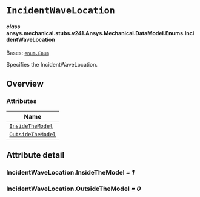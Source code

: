 # `IncidentWaveLocation`



#### *class* ansys.mechanical.stubs.v241.Ansys.Mechanical.DataModel.Enums.IncidentWaveLocation

Bases: [`enum.Enum`](https://docs.python.org/3/library/enum.html#enum.Enum)

Specifies the IncidentWaveLocation.

<!-- !! processed by numpydoc !! -->

<a id="overview"></a>

## Overview

### Attributes

| Name |
| ---------------------------------------------------------------------------------------------------------------------------------------- |
| [`InsideTheModel`](../../../../../v242/Ansys/Mechanical/DataModel/Enums/IncidentWaveLocation.md#IncidentWaveLocation.InsideTheModel) |
| [`OutsideTheModel`](../../../../../v242/Ansys/Mechanical/DataModel/Enums/IncidentWaveLocation.md#IncidentWaveLocation.OutsideTheModel) |

<a id="attribute-detail"></a>

## Attribute detail

<a id="IncidentWaveLocation.InsideTheModel"></a>

### IncidentWaveLocation.InsideTheModel *= 1*

<a id="IncidentWaveLocation.OutsideTheModel"></a>

### IncidentWaveLocation.OutsideTheModel *= 0*


